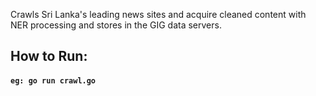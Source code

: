 Crawls Sri Lanka's leading news sites and acquire cleaned content with NER processing and stores in the GIG data servers.

## How to Run:
#### `eg: go run crawl.go`